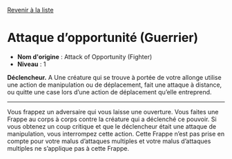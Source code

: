 [Revenir à la liste](..)

# Attaque d’opportunité (Guerrier)

 * **Nom d'origine** : Attack of Opportunity (Fighter)
 * **Niveau** : 1


<p><strong>Déclencheur.</strong>&nbsp;A Une créature qui se trouve à portée de votre allonge utilise une action de manipulation ou de déplacement, fait une attaque à distance, ou quitte une case lors d’une action de déplacement qu’elle entreprend.</p>
<hr>
<p>Vous frappez un adversaire qui vous laisse une ouverture. Vous faites une Frappe au corps à corps contre la créature qui a déclenché ce pouvoir. Si vous obtenez un coup critique et que le déclencheur était une attaque de manipulation, vous interrompez cette action. Cette Frappe n’est pas prise en compte pour votre malus d’attaques multiples et votre malus d’attaques multiples ne s’applique pas à cette Frappe.</p>